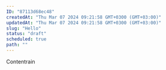 ```yaml
---
ID: "87113d68ec48"
createdAt: "Thu Mar 07 2024 09:21:58 GMT+0300 (GMT+03:00)"
updatedAt: "Thu Mar 07 2024 09:21:58 GMT+0300 (GMT+03:00)"
slug: "Hello"
status: "draft"
scheduled: true
path: ""
---
```

Contentrain